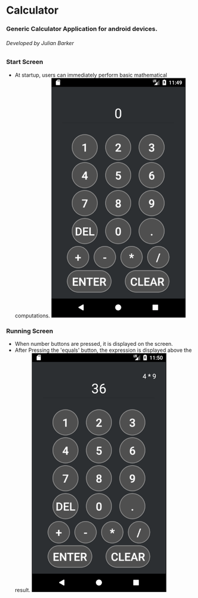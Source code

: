# Calculator
### Generic Calculator Application for android devices.
###### Developed by Julian Barker

### Start Screen
  - At startup, users can immediately perform basic mathematical computations.
![Start](https://github.com/julianb393/Calculator/blob/master/screenshots/start.png)
  
### Running Screen
  - When number buttons are pressed, it is displayed on the screen.
  - After Pressing the 'equals' button, the expression is displayed above the result.
![Running](https://github.com/julianb393/Calculator/blob/master/screenshots/running.png)
